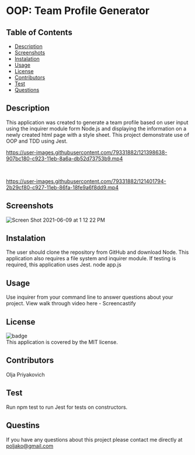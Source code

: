 # OOP: Team Profile Generator
## Table of Contents

- [Description](#description)
- [Screenshots](#screenshots)
- [Instalation](#instalation)
- [Usage](#usage)
- [License](#license)
- [Contributors](#contributing)
- [Test](#test)
- [Questions](#questions)

## Description
This application was created to generate a team profile based on user input using the inquirer module form Node.js and displaying the information on a newly created html page with a style sheet. This project demonstrate use of OOP and TDD using Jest.
</br>

https://user-images.githubusercontent.com/79331882/121398638-907bc180-c923-11eb-8a6a-db52d73753b9.mp4


</br>

https://user-images.githubusercontent.com/79331882/121401794-2b29cf80-c927-11eb-86fa-18fe9a6f8dd9.mp4






## Screenshots
![Screen Shot 2021-06-09 at 1 12 22 PM](https://user-images.githubusercontent.com/79331882/121399395-6080ee00-c924-11eb-8328-724c19011081.png)

## Instalation
The user should clone the repository from GitHub and download Node. This application also requires a file system and inquirer module. If testing is required, this application uses Jest.
node app.js
## Usage
Use inquirer from your command line to answer questions about your project. View walk through video here - Screencastify
## License
![badge](https://img.shields.io/badge/license-MIT-green)<br/>
  This application is covered by the MIT license.

## Contributors
Olja Priyakovich
## Test
Run npm test to run Jest for tests on constructors.
## Questins
If you have any questions about this project please contact me directly at poljako@gmail.com


